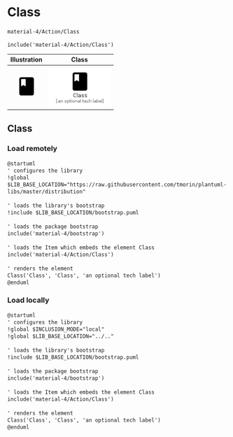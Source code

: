 # Class


```text
material-4/Action/Class
```

```text
include('material-4/Action/Class')
```



| Illustration | Class |
| :---: | :---: |
| ![illustration for Illustration](../../material-4/Action/Class.png) | ![illustration for Class](../../material-4/Action/Class.Local.png) |




## Class

### Load remotely
```plantuml
@startuml
' configures the library
!global $LIB_BASE_LOCATION="https://raw.githubusercontent.com/tmorin/plantuml-libs/master/distribution"

' loads the library's bootstrap
!include $LIB_BASE_LOCATION/bootstrap.puml

' loads the package bootstrap
include('material-4/bootstrap')

' loads the Item which embeds the element Class
include('material-4/Action/Class')

' renders the element
Class('Class', 'Class', 'an optional tech label')
@enduml
```

### Load locally
```plantuml
@startuml
' configures the library
!global $INCLUSION_MODE="local"
!global $LIB_BASE_LOCATION="../.."

' loads the library's bootstrap
!include $LIB_BASE_LOCATION/bootstrap.puml

' loads the package bootstrap
include('material-4/bootstrap')

' loads the Item which embeds the element Class
include('material-4/Action/Class')

' renders the element
Class('Class', 'Class', 'an optional tech label')
@enduml
```


